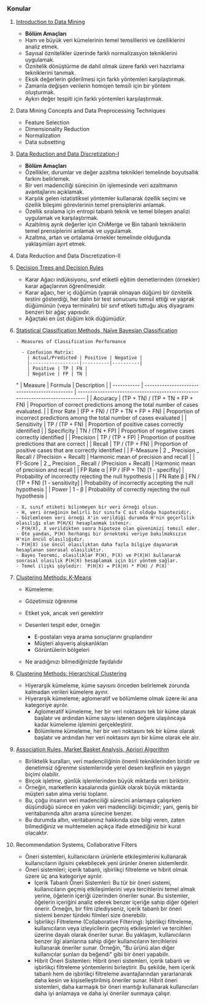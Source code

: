 ### Konular

1.  [Introduction to Data Mining](02DataMining.pdf)

    - **Bölüm Amaçları**
    - Ham ve büyük veri kümelerinin temel temsillerini ve özelliklerini analiz etmek.
    - Sayısal öznitelikler üzerinde farklı normalizasyon tekniklerini uygulamak.
    - Öznitelik dönüştürme de dahil olmak üzere farklı veri hazırlama tekniklerini tanımak.
    - Eksik değerlerin giderilmesi için farklı yöntemleri karşılaştırmak.
    - Zamanla değişen verilerin homojen temsili için bir yöntem oluşturmak.
    - Aykırı değer tespiti için farklı yöntemleri karşılaştırmak.

2.  Data Mining Concepts and Data Preprocessing Techniques

    - Feature Selection
    - Dimensionality Reduction
    - Normalization
    - Data subsetting

3.  [Data Reduction and Data Discretization-I](03DataReduction.pdf)

    - **Bölüm Amaçları**
    - Özellikler, durumlar ve değer azaltma teknikleri temelinde boyutsallık farkını belirlemek.
    - Bir veri madenciliği sürecinin ön işlemesinde veri azaltmanın avantajlarını açıklamak.
    - Karşılık gelen istatistiksel yöntemler kullanarak özellik seçimi ve özellik bileşimi görevlerinin temel prensiplerini anlamak.
    - Özellik sıralama için entropi tabanlı teknik ve temel bileşen analizi uygulamak ve karşılaştırmak.
    - Azaltılmış ayrık değerler için ChiMerge ve Bin tabanlı tekniklerin temel prensiplerini anlamak ve uygulamak.
    - Azaltma, artan ve ortalama örnekler temelinde olduğunda yaklaşımları ayırt etmek.

4.  Data Reduction and Data Discretization-II
5.  [Decision Trees and Decision Rules](05DecisionTree.pdf)

    - Karar Ağacı indüksiyonu, sınıf etiketli eğitim demetlerinden (örnekler) karar ağaçlarının öğrenilmesidir.
    - Karar ağacı, her iç düğümün (yaprak olmayan düğüm) bir öznitelik testini gösterdiği, her dalın bir test sonucunu temsil ettiği ve yaprak düğümünün (veya terminalin) bir sınıf etiketi tuttuğu akış diyagramı benzeri bir ağaç yapısıdır.
    - Ağaçtaki en üst düğüm kök düğümüdür.

6.  [Statistical Classification Methods, Naïve Bayesian Classification](04NaiveBayes.pdf)

        - Measures of Classification Performance

          - Confusion Matrix:
            | Actual/Predicted | Positive | Negative |
            |------------------|----------|----------|
            | Positive | TP | FN |
            | Negative | FP | TN |

    "
    | Measure | Formula | Description |
    | ----------- | --------------------------------------------- | ----------------------------------------------------------------------------- |
    | Accuracy | (TP + TN) / (TP + TN + FP + FN) | Proportion of correct predictions among the total number of cases evaluated. |
    | Error Rate | (FP + FN) / (TP + TN + FP + FN) | Proportion of incorrect predictions among the total number of cases evaluated |
    | Sensitivity | TP / (TP + FN) | Proportion of positive cases correctly identified |
    | Specificity | TN / (TN + FP) | Proportion of negative cases correctly identified |
    | Precision | TP / (TP + FP) | Proportion of positive predictions that are correct |
    | Recall | TP / (TP + FN) | Proportion of positive cases that are correctly identified |
    | F-Measure | 2 _ Precision _ Recall / (Precision + Recall) | Harmonic mean of precision and recall |
    | F1-Score | 2 _ Precision _ Recall / (Precision + Recall) | Harmonic mean of precision and recall |
    | FP Rate α | FP / (FP + TN) [1 - specifity] | Probability of incorrectly rejecting the null hypothesis |
    | FN Rate β | FN / (TP + FN) [1 - sensitivity] | Probability of incorrectly accepting the null hypothesis |
    | Power | 1 - β | Probability of correctly rejecting the null hypothesis |

        - X, sınıf etiketi bilinmeyen bir veri örneği olsun.
        - H, veri örneğinin belirli bir sınıfa C ait olduğu hipotezidir.
        - Gözlemlenen veri örneği X'in verildiği durumda H'nin geçerlilik olasılığı olan P(H/X) hesaplanmak istenir.
        - P(H/X), X verildikten sonra hipoteze olan güvenimizi temsil eder.
        - Öte yandan, P(H) herhangi bir örnekteki veriye bakılmaksızın H'nin öncül olasılığıdır.
        - P(H|X) ise öncül olasılıktan daha fazla bilgiye dayanarak hesaplanan sonrasal olasılıktır.
        - Bayes Teoremi, olasılıklar P(H), P(X) ve P(X|H) kullanarak sonrasal olasılık P(H|X) hesaplamak için bir yöntem sağlar.
        - Temel ilişki şöyledir: `P(H|X) = P(X|H) * P(H) / P(X)`

7.  [Clustering Methods: K-Means](06K-means-clustering.pdf)

    - Kümeleme:
    - Gözetimsiz öğrenme
    - Etiket yok, ancak veri gerektirir
    - Desenleri tespit eder, örneğin

      - E-postaları veya arama sonuçlarını gruplandırır
      - Müşteri alışveriş alışkanlıkları
      - Görüntülerin bölgeleri

    - Ne aradığınızı bilmediğinizde faydalıdır

8.  [Clustering Methods: Hierarchical Clustering](ch8-Cluster-Analysis.pdf)

    - Hiyerarşik kümeleme, küme sayısını önceden belirlemek zorunda kalmadan verileri kümelere ayırır.
    - Hiyerarşik kümeleme; aglomeratif ve bölümleme olmak üzere iki ana kategoriye ayrılır.
      - Aglomeratif kümeleme, her bir veri noktasını tek bir küme olarak başlatır ve ardından küme sayısı istenen değere ulaşılıncaya kadar kümeleme işlemini gerçekleştirir.
      - Bölümleme kümeleme, her bir veri noktasını tek bir küme olarak başlatır ve ardından her veri noktasını ayrı bir küme olarak ele alır.

9.  [Association Rules, Market Basket Analysis, Apriori Algorithm](08AssociationRules.pdf)

    - Birliktelik kuralları, veri madenciliğinin önemli tekniklerinden biridir ve denetimsiz öğrenme sistemlerinde yerel desen keşfinin en yaygın biçimi olabilir.
    - Birçok işletme, günlük işlemlerinden büyük miktarda veri biriktirir.
    - Örneğin, marketlerin kasalarında günlük olarak büyük miktarda müşteri satın alma verisi toplanır.
    - Bu, çoğu insanın veri madenciliği sürecini anlamaya çalışırken düşündüğü sürece en yakın veri madenciliği biçimidir; yani, geniş bir veritabanında altın arama sürecine benzer.
    - Bu durumda altın, veritabanınız hakkında size bilgi veren, zaten bilmediğiniz ve muhtemelen açıkça ifade etmediğiniz bir kural olacaktır.

10. Recommendation Systems, Collaborative Filters
    - Öneri sistemleri, kullanıcıların ürünlerle etkileşimlerini kullanarak kullanıcıların ilgisini çekebilecek yeni ürünler öneren sistemlerdir.
    - Öneri sistemleri; içerik tabanlı, işbirlikçi filtreleme ve hibrit olmak üzere üç ana kategoriye ayrılır.
      - İçerik Tabanlı Öneri Sistemleri: Bu tür bir öneri sistemi, kullanıcıların geçmiş etkileşimlerini veya tercihlerini temel almak yerine, öğelerin içeriği üzerinden öneriler sunar. Bu sistemler, öğelerin içeriğini analiz ederek benzer içeriğe sahip diğer öğeleri önerir. Örneğin, bir film izlediyseniz, içerik tabanlı bir öneri sistemi benzer türdeki filmleri size önerebilir.
      - İşbirlikçi Filtreleme (Collaborative Filtering): İşbirlikçi filtreleme, kullanıcıların veya izleyicilerin geçmiş etkileşimleri ve tercihleri üzerine dayalı olarak öneriler sunar. Bu yaklaşım, kullanıcıların benzer ilgi alanlarına sahip diğer kullanıcıların tercihlerini kullanarak öneriler sunar. Örneğin, "Bu ürünü alan diğer kullanıcılar şunları da beğendi" gibi bir öneri yapabilir.
      - Hibrit Öneri Sistemleri: Hibrit öneri sistemleri, içerik tabanlı ve işbirlikçi filtreleme yöntemlerini birleştirir. Bu şekilde, hem içerik tabanlı hem de işbirlikçi filtreleme avantajlarından yararlanarak daha kesin ve kişiselleştirilmiş öneriler sunar. Hibrit öneri sistemleri, daha karmaşık bir öneri mantığı kullanarak kullanıcıları daha iyi anlamaya ve daha iyi öneriler sunmaya çalışır.
